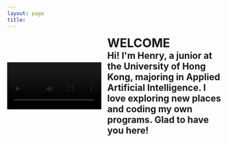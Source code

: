 ```yaml
---
layout: page
title: 
---
```


<style>
video {
    max-width: 220px;
    height: auto;
    filter: brightness(50%); /* Make the video darker */
}

.image-left, .image-right {
    margin: 1em 0;
}

@media (min-width: 20em) {
    .image-left, .image-right {
        display: flex;
        align-items: center;
    }

    .image-left video {
        margin-right: 1em;
        float: left; /* fallback */
    }

    .image-right video {
        order: 1;
        margin-left: 1em;
        float: right; /* fallback */
    }
    
    /* clearfix for fallback */
    .image-left::after,
    .image-right::after {
        content: "";
        display: block;
        clear: both;
    }
}

@media (min-width: 30em) {
    .image-left video, .image-right video {
        flex-shrink: 0;
    }
}

.welcome-text {
    flex: 2;
    display: flex;
    flex-direction: column;
    justify-content: center;
}

.welcome-text h1, .welcome-text h2 {
    margin: 0;
    padding: 0;
}
</style>

<div class="image-left" style="max-width: 615px; margin: auto;">
   <video id="videoElement" controls>
      <source src="/assets/vid/travel.mp4" type="video/mp4">
      Your browser does not support the video tag.
   </video>
   <div class="welcome-text">
      <h1 id="welcomeTitle">WELCOME</h1>
      <h2 id="welcomeSubtitle">Hi! I'm Henry, a junior at the University of Hong Kong, majoring in Applied Artificial Intelligence. I love exploring new places and coding my own programs. Glad to have you here!</h2>
   </div>
</div>

<script>
    function adjustFontSize() {
        const videoElement = document.getElementById('videoElement');
        const titleElement = document.getElementById('welcomeTitle');
        const subtitleElement = document.getElementById('welcomeSubtitle');

        const videoHeight = videoElement.clientHeight;
        const availableWidth = document.querySelector('.welcome-text').clientWidth;

        // Adjust the font size of the title to fit the width
        let fontSize = 1; // Start with a smaller font size
        titleElement.style.fontSize = `${fontSize}em`;
        while (titleElement.clientWidth < availableWidth && fontSize < 5) { // Constrain max font size to 5em
            fontSize += 0.1;
            titleElement.style.fontSize = `${fontSize}em`;
        }

        // Adjust the font size of the subtitle to match the height of the video
        let subtitleFontSize = 1;
        subtitleElement.style.fontSize = `${subtitleFontSize}em`;
        while (subtitleElement.clientHeight < videoHeight && subtitleFontSize < 5) { // Constrain max font size to 5em
            subtitleFontSize += 0.1;
            subtitleElement.style.fontSize = `${subtitleFontSize}em`;
        }

        // Fine-tuning to fit within the height
        while (subtitleElement.clientHeight > videoHeight) {
            subtitleFontSize -= 0.1;
            subtitleElement.style.fontSize = `${subtitleFontSize}em`;
        }
    }

    window.onload = adjustFontSize;
    window.onresize = adjustFontSize;
</script>